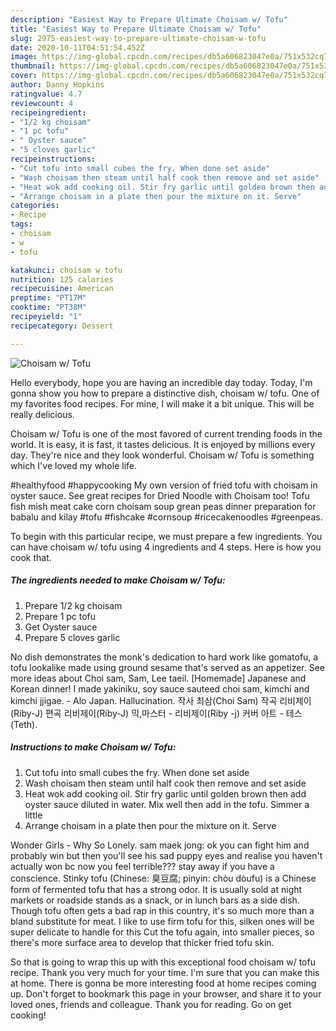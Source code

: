 ```yaml
---
description: "Easiest Way to Prepare Ultimate Choisam w/ Tofu"
title: "Easiest Way to Prepare Ultimate Choisam w/ Tofu"
slug: 2975-easiest-way-to-prepare-ultimate-choisam-w-tofu
date: 2020-10-11T04:51:54.452Z
image: https://img-global.cpcdn.com/recipes/db5a606823047e0a/751x532cq70/choisam-w-tofu-recipe-main-photo.jpg
thumbnail: https://img-global.cpcdn.com/recipes/db5a606823047e0a/751x532cq70/choisam-w-tofu-recipe-main-photo.jpg
cover: https://img-global.cpcdn.com/recipes/db5a606823047e0a/751x532cq70/choisam-w-tofu-recipe-main-photo.jpg
author: Danny Hopkins
ratingvalue: 4.7
reviewcount: 4
recipeingredient:
- "1/2 kg choisam"
- "1 pc tofu"
- " Oyster sauce"
- "5 cloves garlic"
recipeinstructions:
- "Cut tofu into small cubes the fry. When done set aside"
- "Wash choisam then steam until half cook then remove and set aside"
- "Heat wok add cooking oil. Stir fry garlic until golden brown then add oyster sauce diluted in water. Mix well then add in the tofu. Simmer a little"
- "Arrange choisam in a plate then pour the mixture on it. Serve"
categories:
- Recipe
tags:
- choisam
- w
- tofu

katakunci: choisam w tofu 
nutrition: 125 calories
recipecuisine: American
preptime: "PT17M"
cooktime: "PT38M"
recipeyield: "1"
recipecategory: Dessert

---
```



![Choisam w/ Tofu](https://img-global.cpcdn.com/recipes/db5a606823047e0a/751x532cq70/choisam-w-tofu-recipe-main-photo.jpg)

Hello everybody, hope you are having an incredible day today. Today, I'm gonna show you how to prepare a distinctive dish, choisam w/ tofu. One of my favorites food recipes. For mine, I will make it a bit unique. This will be really delicious.

Choisam w/ Tofu is one of the most favored of current trending foods in the world. It is easy, it is fast, it tastes delicious. It is enjoyed by millions every day. They're nice and they look wonderful. Choisam w/ Tofu is something which I've loved my whole life.

#healthyfood #happycooking My own version of fried tofu with choisam in oyster sauce. See great recipes for Dried Noodle with Choisam too! Tofu fish mish meat cake corn choisam soup grean peas dinner preparation for babalu and kilay #tofu #fishcake #cornsoup #ricecakenoodles #greenpeas.


To begin with this particular recipe, we must prepare a few ingredients. You can have choisam w/ tofu using 4 ingredients and 4 steps. Here is how you cook that.

<!--inarticleads1-->

##### The ingredients needed to make Choisam w/ Tofu:

1. Prepare 1/2 kg choisam
1. Prepare 1 pc tofu
1. Get  Oyster sauce
1. Prepare 5 cloves garlic


No dish demonstrates the monk&#39;s dedication to hard work like gomatofu, a tofu lookalike made using ground sesame that&#39;s served as an appetizer. See more ideas about Choi sam, Sam, Lee taeil. [Homemade] Japanese and Korean dinner! I made yakiniku, soy sauce sauteed choi sam, kimchi and kimchi jjigae. - Alo Japan. Hallucination. 작사 최삼(Choi Sam) 작곡 리비제이(Riby-J) 편곡 리비제이(Riby-J) 믹,마스터 - 리비제이(Riby -j) 커버 아트 - 테스 (Teth). 

<!--inarticleads2-->

##### Instructions to make Choisam w/ Tofu:

1. Cut tofu into small cubes the fry. When done set aside
1. Wash choisam then steam until half cook then remove and set aside
1. Heat wok add cooking oil. Stir fry garlic until golden brown then add oyster sauce diluted in water. Mix well then add in the tofu. Simmer a little
1. Arrange choisam in a plate then pour the mixture on it. Serve


Wonder Girls - Why So Lonely. sam maek jong: ok you can fight him and probably win but then you&#39;ll see his sad puppy eyes and realise you haven&#39;t actually won bc now you feel terrible??? stay away if you have a conscience. Stinky tofu (Chinese: 臭豆腐; pinyin: chòu dòufu) is a Chinese form of fermented tofu that has a strong odor. It is usually sold at night markets or roadside stands as a snack, or in lunch bars as a side dish. Though tofu often gets a bad rap in this country, it&#39;s so much more than a bland substitute for meat. I like to use firm tofu for this, silken ones will be super delicate to handle for this Cut the tofu again, into smaller pieces, so there&#39;s more surface area to develop that thicker fried tofu skin. 

So that is going to wrap this up with this exceptional food choisam w/ tofu recipe. Thank you very much for your time. I'm sure that you can make this at home. There is gonna be more interesting food at home recipes coming up. Don't forget to bookmark this page in your browser, and share it to your loved ones, friends and colleague. Thank you for reading. Go on get cooking!
